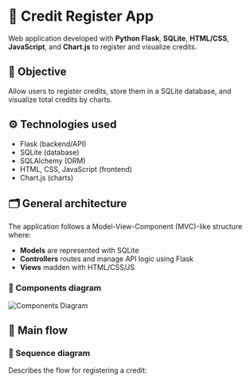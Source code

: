 # 📄 Credit Register App
Web application developed with **Python Flask**, **SQLite**, **HTML/CSS**, **JavaScript**, and **Chart.js** to register and visualize credits.


## 🚀 Objective
Allow users to register credits, store them in a SQLite database, and visualize total credits by charts.


## ⚙️ Technologies used

- Flask (backend/API)
- SQLite (database)
- SQLAlchemy (ORM)
- HTML, CSS, JavaScript (frontend)
- Chart.js (charts)



##  🗂️ General architecture
The application follows a  Model-View-Component (MVC)-like structure where:
- **Models** are represented with SQLite
- **Controllers** routes and manage API logic using Flask
- **Views** madden with HTML/CSS/JS

### 📌 Components diagram

![Components Diagram](path/to/your/components_image.png)

## 🧩 Main flow

### 🔄 Sequence diagram

Describes the flow for registering a credit:
